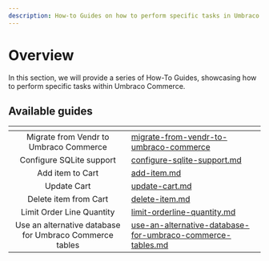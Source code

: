 ```yaml
---
description: How-to Guides on how to perform specific tasks in Umbraco Commerce.
---
```


# Overview

In this section, we will provide a series of How-To Guides, showcasing how to perform specific tasks within Umbraco Commerce.

## Available guides

<table data-card-size="large" data-view="cards"><thead><tr><th align="center"></th><th data-hidden data-card-target data-type="content-ref"></th></tr></thead><tbody><tr><td align="center">Migrate from Vendr to Umbraco Commerce</td><td><a href="migrate-from-vendr-to-umbraco-commerce/">migrate-from-vendr-to-umbraco-commerce</a></td></tr><tr><td align="center">Configure SQLite support</td><td><a href="configure-sqlite-support.md">configure-sqlite-support.md</a></td></tr><tr><td align="center">Add item to Cart</td><td><a href="add-item.md">add-item.md</a></td></tr><tr><td align="center">Update Cart</td><td><a href="update-cart.md">update-cart.md</a></td></tr>
<tr><td align="center">Delete item from Cart</td><td><a href="delete-item.md">delete-item.md</a></td></tr><tr><td align="center">Limit Order Line Quantity</td><td><a href="limit-orderline-quantity.md">limit-orderline-quantity.md</a></td></tr><tr><td align="center">Use an alternative database for Umbraco Commerce tables</td><td><a href="use-an-alternative-database-for-umbraco-commerce-tables.md">use-an-alternative-database-for-umbraco-commerce-tables.md</a></td></tr></tbody></table>
